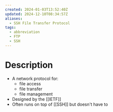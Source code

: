 ```yaml
---
created: 2024-01-03T13:52:40Z
updated: 2024-12-10T08:34:57Z
aliases:
  - SSH File Transfer Protocol
tags:
  - abbreviation
  - FTP
  - SSH
---
```

# Description
- A network protocol for:
	- file access
	- file transfer
	- file management
- Designed by the [[IETF]]
- Often runs on top of [[SSH]] but doesn't have to